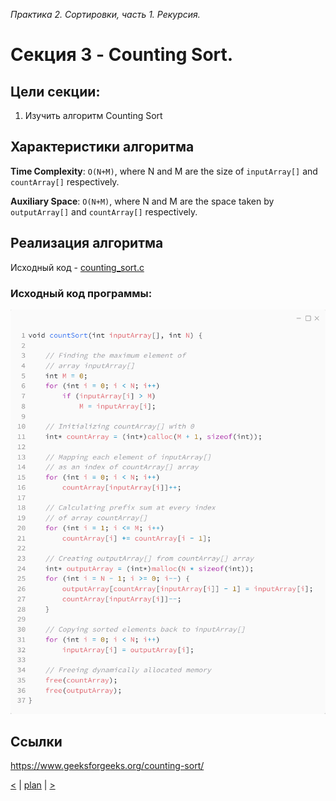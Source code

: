 _Практика 2. Сортировки, часть 1. Рекурсия._

# Cекция 3 - Counting Sort.

## Цели секции:

1. Изучить алгоритм Counting Sort

## Характеристики алгоритма

**Time Complexity**: `O(N+M)`, where N and M are the size of `inputArray[]` and `countArray[]` respectively.

**Auxiliary Space**: `O(N+M)`, where N and M are the space taken by `outputArray[]` and `countArray[]` respectively.

## Реализация алгоритма

Исходный код - [counting_sort.c](../src/counting_sort.c)

### Исходный код программы:
![](images/counting_sort_code.png)

## Ссылки

https://www.geeksforgeeks.org/counting-sort/

[<](2.md) | [plan](../practice.md) | [>](4.md)
